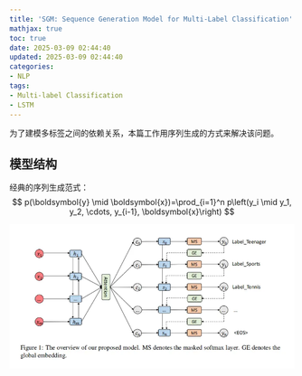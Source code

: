 ```yaml
---
title: 'SGM: Sequence Generation Model for Multi-Label Classification'
mathjax: true
toc: true
date: 2025-03-09 02:44:40
updated: 2025-03-09 02:44:40
categories:
- NLP
tags:
- Multi-label Classification
- LSTM
---
```

为了建模多标签之间的依赖关系，本篇工作用序列生成的方式来解决该问题。

<!--more-->

## 模型结构

经典的序列生成范式：
$$
p(\boldsymbol{y} \mid \boldsymbol{x})=\prod_{i=1}^n p\left(y_i \mid y_1, y_2, \cdots, y_{i-1}, \boldsymbol{x}\right)
$$

![model](https://github.com/TransformersWsz/picx-images-hosting/raw/master/image.1e8r4ljlun.webp)